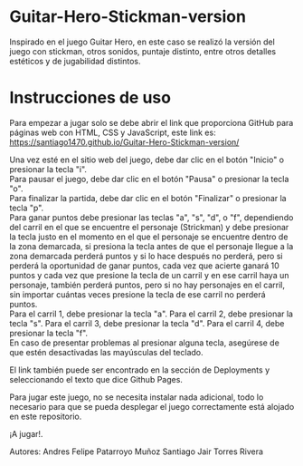 # Guitar-Hero-Stickman-version
Inspirado en el juego Guitar Hero, en este caso se realizó la versión del juego con stickman, otros sonidos, puntaje distinto, entre otros detalles estéticos y de jugabilidad distintos.
# Instrucciones de uso
Para empezar a jugar solo se debe abrir el link que proporciona GitHub para páginas web con HTML, CSS y JavaScript, este link es: https://santiago1470.github.io/Guitar-Hero-Stickman-version/  

Una vez esté en el sitio web del juego, debe dar clic en el botón "Inicio" o presionar la tecla "i".  
Para pausar el juego, debe dar clic en el botón "Pausa" o presionar la tecla "o".  
Para finalizar la partida, debe dar clic en el botón "Finalizar" o presionar la tecla "p".  
Para ganar puntos debe presionar las teclas "a", "s", "d", o "f", dependiendo del carril en el que se encuentre el personaje (Strickman) y debe presionar la tecla justo en el momento en el que el personaje se encuentre dentro de la zona demarcada, si presiona la tecla antes de que el personaje llegue a la zona demarcada perderá puntos y si lo hace después no perderá, pero si perderá la oportunidad de ganar puntos, cada vez que acierte ganará 10 puntos y cada vez que presione la tecla de un carril y en ese carril haya un personaje, también perderá puntos, pero si no hay personajes en el carril, sin importar cuántas veces presione la tecla de ese carril no perderá puntos.  
Para el carril 1, debe presionar la tecla "a". Para el carril 2, debe presionar la tecla "s". Para el carril 3, debe presionar la tecla "d". Para el carril 4, debe presionar la tecla "f".  
En caso de presentar problemas al presionar alguna tecla, asegúrese de que estén desactivadas las mayúsculas del teclado.

El link también puede ser encontrado en la sección de Deployments y seleccionando el texto que dice Github Pages.  

Para jugar este juego, no se necesita instalar nada adicional, todo lo necesario para que se pueda desplegar el juego correctamente está alojado en este repositorio.  

¡A jugar!.



Autores:
Andres Felipe Patarroyo Muñoz
Santiago Jair Torres Rivera
